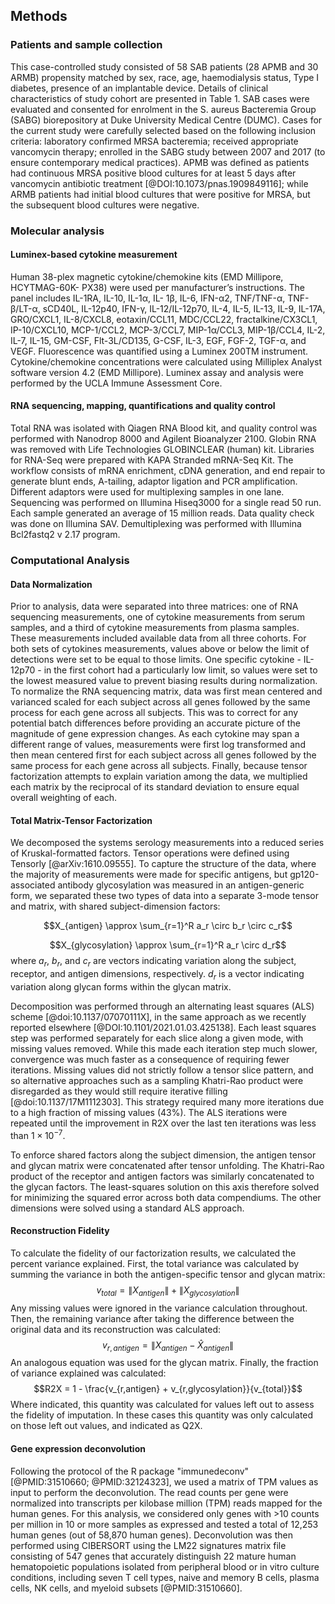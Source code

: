 ## Methods

### Patients and sample collection

This case-controlled study consisted of 58 SAB patients (28 APMB and 30 ARMB) propensity matched by sex, race, age, haemodialysis status, Type I diabetes, presence of an implantable device.  Details of clinical characteristics of study cohort are presented in Table 1. SAB cases were evaluated and consented for enrolment in the S. aureus Bacteremia Group (SABG) biorepository at Duke University Medical Centre (DUMC). Cases for the current study were carefully selected based on the following inclusion criteria: laboratory confirmed MRSA bacteremia; received appropriate vancomycin therapy; enrolled in the SABG study between 2007 and 2017 (to ensure contemporary medical practices). APMB was defined as patients had continuous MRSA positive blood cultures for at least 5 days after vancomycin antibiotic treatment [@DOI:10.1073/pnas.1909849116]; while ARMB patients had initial blood cultures that were positive for MRSA, but the subsequent blood cultures were negative.

### Molecular analysis

#### Luminex-based cytokine measurement

Human 38-plex magnetic cytokine/chemokine kits (EMD Millipore, HCYTMAG-60K- PX38) were used per manufacturer’s instructions. The panel includes IL-1RA, IL-10, IL-1α, IL- 1β, IL-6, IFN-α2, TNF/TNF-α, TNF-β/LT-α, sCD40L, IL-12p40, IFN-γ, IL-12/IL-12p70, IL-4, IL-5, IL-13, IL-9, IL-17A, GRO/CXCL1, IL-8/CXCL8, eotaxin/CCL11, MDC/CCL22, fractalkine/CX3CL1, IP-10/CXCL10, MCP-1/CCL2, MCP-3/CCL7, MIP-1α/CCL3, MIP-1β/CCL4, IL-2, IL-7, IL-15, GM-CSF, Flt-3L/CD135, G-CSF, IL-3, EGF, FGF-2, TGF-α, and VEGF. Fluorescence was quantified using a Luminex 200TM instrument. Cytokine/chemokine concentrations were calculated using Milliplex Analyst software version 4.2 (EMD Millipore). Luminex assay and analysis were performed by the UCLA Immune Assessment Core.

#### RNA sequencing, mapping, quantifications and quality control

Total RNA was isolated with Qiagen RNA Blood kit, and quality control was performed with Nanodrop 8000 and Agilent Bioanalyzer 2100. Globin RNA was removed with Life Technologies GLOBINCLEAR (human) kit. Libraries for RNA-Seq were prepared with KAPA Stranded mRNA-Seq Kit. The workflow consists of mRNA enrichment, cDNA generation, and end repair to generate blunt ends, A-tailing, adaptor ligation and PCR amplification. Different adaptors were used for multiplexing samples in one lane. Sequencing was performed on Illumina Hiseq3000 for a single read 50 run. Each sample generated an average of 15 million reads. Data quality check was done on Illumina SAV. Demultiplexing was performed with Illumina Bcl2fastq2 v 2.17 program.

### Computational Analysis

#### Data Normalization
Prior to analysis, data were separated into three matrices: one of RNA sequencing measurements, one of cytokine measurements from serum samples, and a third of cytokine measurements from plasma samples. These measurements included available data from all three cohorts. For both sets of cytokines measurements, values above or below the limit of detections were set to be equal to those limits. One specific cytokine - IL-12p70 - in the first cohort had a particularly low limit, so values were set to the lowest measured value to prevent biasing results during normalization. To normalize the RNA sequencing matrix, data was first mean centered and varianced scaled for each subject across all genes followed by the same process for each gene across all subjects. This was to correct for any potential batch differences before providing an accurate picture of the magnitude of gene expression changes. As each cytokine may span a different range of values, measurements were first log transformed and then mean centered first for each subject across all genes followed by the same process for each gene across all subjects. Finally, because tensor factorization attempts to explain variation among the data, we multiplied each matrix by the reciprocal of its standard deviation to ensure equal overall weighting of each.

#### Total Matrix-Tensor Factorization

We decomposed the systems serology measurements into a reduced series of Kruskal-formatted factors. Tensor operations were defined using Tensorly [@arXiv:1610.09555]. To capture the structure of the data, where the majority of measurements were made for specific antigens, but gp120-associated antibody glycosylation was measured in an antigen-generic form, we separated these two types of data into a separate 3-mode tensor and matrix, with shared subject-dimension factors:

$$X_{antigen} \approx \sum_{r=1}^R a_r \circ b_r \circ c_r$$

$$X_{glycosylation} \approx \sum_{r=1}^R a_r \circ d_r$$
where $a_r$, $b_r$, and $c_r$ are vectors indicating variation along the subject, receptor, and antigen dimensions, respectively. $d_r$ is a vector indicating variation along glycan forms within the glycan matrix.

Decomposition was performed through an alternating least squares (ALS) scheme [@doi:10.1137/07070111X], in the same approach as we recently reported elsewhere [@DOI:10.1101/2021.01.03.425138]. Each least squares step was performed separately for each slice along a given mode, with missing values removed. While this made each iteration step much slower, convergence was much faster as a consequence of requiring fewer iterations. Missing values did not strictly follow a tensor slice pattern, and so alternative approaches such as a sampling Khatri-Rao product were disregarded as they would still require iterative filling [@doi:10.1137/17M1112303]. This strategy required many more iterations due to a high fraction of missing values (43%). The ALS iterations were repeated until the improvement in R2X over the last ten iterations was less than $1\times 10^{-7}$.

To enforce shared factors along the subject dimension, the antigen tensor and glycan matrix were concatenated after tensor unfolding. The Khatri-Rao product of the receptor and antigen factors was similarly concatenated to the glycan factors. The least-squares solution on this axis therefore solved for minimizing the squared error across both data compendiums. The other dimensions were solved using a standard ALS approach.

<!-- TODO: Write out equations for ALS and the shared dimension. -->

#### Reconstruction Fidelity

To calculate the fidelity of our factorization results, we calculated the percent variance explained. First, the total variance was calculated by summing the variance in both the antigen-specific tensor and glycan matrix:
$$v_{total} = \left \| X_{antigen}  \right \| + \left \| X_{glycosylation}  \right \|$$
Any missing values were ignored in the variance calculation throughout. Then, the remaining variance after taking the difference between the original data and its reconstruction was calculated:
$$v_{r,antigen} = \left \| X_{antigen} - \hat X_{antigen}  \right \|$$
An analogous equation was used for the glycan matrix. Finally, the fraction of variance explained was calculated:
$$R2X = 1 - \frac{v_{r,antigen} + v_{r,glycosylation}}{v_{total}}$$
Where indicated, this quantity was calculated for values left out to assess the fidelity of imputation. In these cases this quantity was only calculated on those left out values, and indicated as Q2X.

#### Gene expression deconvolution

Following the protocol of the R package "immunedeconv" [@PMID:31510660; @PMID:32124323], we used a matrix of TPM values as input to perform the deconvolution. The read counts per gene were normalized into transcripts per kilobase million (TPM) reads mapped for the human genes. For this analysis, we considered only genes with >10 counts per million in 10 or more samples as expressed and tested a total of 12,253 human genes (out of 58,870 human genes). Deconvolution was then performed using CIBERSORT using the LM22 signatures matrix file consisting of 547 genes that accurately distinguish 22 mature human hematopoietic populations isolated from peripheral blood or in vitro culture conditions, including seven T cell types, naive and memory B cells, plasma cells, NK cells, and myeloid subsets [@PMID:31510660].  
